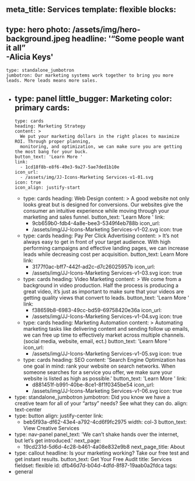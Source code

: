 meta_title: Services
template: flexible
blocks:
  - 
   type: hero
   photo: /assets/img/hero-background.jpeg
   headline: '“Some people want it all” <br/> -Alicia Keys'
  - 
    type: standalone_jumbotron
    jumbotron: Our marketing systems work together to bring you more leads. More leads means more sales.
  - 
    type: panel
    little_bugger: Marketing
    color: primary
    cards:
      - 
        type: cards
        heading: Marketing Strategy
        content: >
          We put your marketing dollars in the right places to maximize ROI. Through proper planning,
          monitoring, and optimization, we can make sure you are getting the most bang for your buck.
        button_text: 'Learn More '
        link:
          - 1cd18f8b-e8f6-49e3-9a27-5ae7ded1b10e
        icon_url:
          - /assets/img/JJ-Icons-Marketing Services-v1-01.svg
        icon: true
        icon_align: justify-start
      - 
        type: cards
        heading: Web Design
        content: >
          A good website not only looks great but is designed for conversions. Our websites give the consumer
          an intuitive experience while moving through your marketing and sales funnel.
        button_text: 'Learn More '
        link:
          - 9cb659b0-fdb4-4a8e-bee3-5349f4eb788b
        icon_url:
          - /assets/img/JJ-Icons-Marketing Services-v1-02.svg
        icon: true
      - 
        type: cards
        heading: Pay Per Click Advertising
        content: >
          It’s not always easy to get in front of your target audience. With high performing campaigns and
          effective landing pages, we can increase leads while decreasing cost per acquisition.
        button_text: Learn More
        link:
          - 3177f0ac-bff7-442f-ad2c-d7c26025957b
        icon_url:
          - /assets/img/JJ-Icons-Marketing Services-v1-03.svg
        icon: true
      - 
        type: cards
        heading: Video Marketing
        content: >
          We come from a background in video production. Half the process is producing a great video, it’s
          just as important to make sure that your videos are getting quality views that convert to leads.
        button_text: 'Learn More '
        link:
          - f38659b8-6983-49cc-bd59-69758420e36a
        icon_url:
          - /assets/img/JJ-Icons-Marketing Services-v1-04.svg
        icon: true
      - 
        type: cards
        heading: Marketing Automation
        content: >
          Automating marketing tasks like delivering content and sending follow up emails, we can free up time
          to effectively market across multiple channels. (social media, website, email, ect.)
        button_text: 'Learn More '
        icon_url:
          - /assets/img/JJ-Icons-Marketing Services-v1-05.svg
        icon: true
      - 
        type: cards
        heading: SEO
        content: 'Search Engine Optimization has one goal in mind: rank your website on search networks. When someone searches for a service you offer, we make sure your website is listed as high as possible.'
        button_text: 'Learn More '
        link:
          - d881451f-b991-40be-8ce1-8f1f0345be54
        icon_url:
          - /assets/img/JJ-Icons-Marketing Services-v1-06.svg
        icon: true
  - 
    type: standalone_jumbotron
    jumbotron: Did you know we have a creative team for all of your “artsy” needs? See what they can do.
    align: text-center
  - 
    type: button
    align: justify-center
    link:
      - beb5f93a-df62-43e4-a792-4cd6f9fc2975
    width: col-3
    button_text: View Creative Services
  - 
    type: nav-panel
    panel_text: 'We can’t shake hands over the internet, <br/> but let’s get introduced.'
    next_page:
      - 19cd231d-5d6d-4c28-b461-4a08e832e9b8
    next_page_title: About
  - 
    type: callout
    headline: Is your marketing working? Take our free test and get instant results.
    button_text: Get Your Free Audit
title: Services
fieldset: flexible
id: dfb46d7d-b04d-4dfd-8f87-19aab0a2fdca
tags:
  - general
